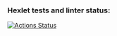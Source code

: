 ### Hexlet tests and linter status:
[![Actions Status](https://github.com/siderai/python-project-lvl2/workflows/hexlet-check/badge.svg)](https://github.com/siderai/python-project-lvl2/actions)